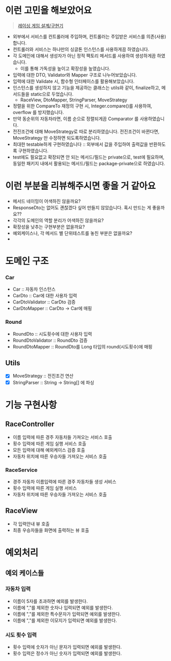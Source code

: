 # 이런 고민을 해보았어요

> [레이싱 게임 설계/구현기](https://vanillacake369.notion.site/36d8e23e07f24ea491a02c493199e87a?pvs=4)

- 외부에서 서비스를 컨트롤러에 주입하며, 컨트롤러는 주입받은 서비스를 의존(사용)합니다.
- 컨트롤러와 서비스는 하나만의 싱글톤 인스턴스를 사용하게끔 하였습니다.
- 각 도메인에 대해서 생성자가 아닌 정적 팩토리 메서드를 사용하여 생성하게끔 하였습니다.
    - 이를 통해 가독성을 높이고 확장성을 높였습니다.
- 입력에 대한 DTO, Validator와 Mapper 구조로 나누어보았습니다.
- 입력에 대한 Validate 시, 함수형 인터페이스를 활용해보았습니다.
- 인스턴스를 생성하지 않고 기능을 제공하는 클래스는 utils와 같이, finalize하고, 메서드들을 static으로 두었습니다.
    - RaceView, DtoMapper, StringParser, MoveStrategy
- 정렬을 위한 CompareTo 재정의 구현 시, Integer.compare()를 사용하여, overflow 를 방지했습니다.
- 만약 동순위의 자동차라면, 이름 순으로 정렬되게끔 Comparator 를 사용하였습니다.
- 전진조건에 대해 MoveStrategy로 따로 분리하였습니다. 전진조건이 바뀐다면, MoveStrategy 만 수정하면 되도록하였습니다.
- 최대한 testable하게 구현하였습니다 :: 외부에서 값을 주입하여 출력값을 반환하도록 구현하였습니다.
- test에도 필요없고 확장되면 안 되는 메서드/필드는 private으로, test에 필요하며, 동일한 패키지 내에서 활용되는 메서드/필드는 package-private으로 하였습니다.

# 이런 부분을 리뷰해주시면 좋을 거 같아요

- 메서드 네이밍이 어색하진 않을까요?
- ResponseDto는 없어도 괜찮겠다 싶어 만들지 않았습니다. 혹시 만드는 게 좋을까요??
- 각각의 도메인의 역할 분리가 어색하진 않을까요?
- 확장성을 낮추는 구현부분은 없을까요?
- 예외케이스나, 각 메서드 별 단위테스트를 놓친 부분은 없을까요?
-

# 도메인 구조

### Car

- Car :: 자동차 인스턴스
- CarDto :: Car에 대한 사용자 입력
- CarDtoValidator :: CarDto 검증
- CarDtoMapper :: CarDto -> Car에 매핑

### Round

- RoundDto :: 시도횟수에 대한 사용자 입력
- RoundDtoValidator :: RoundDto 검증
- RoundDtoMapper :: RoundDto를 Long 타입의 round(시도횟수)에 매핑

## Utils

- [x] MoveStrategy :: 전진조건 연산
- [x] StringParser :: String -> String[] 에 파싱

# 기능 구현사항

## RaceController

- 이름 입력에 따른 경주 자동차들 가져오는 서비스 호출
- 횟수 입력에 따른 게임 실행 서비스 호출
- 모든 입력에 대해 예외케이스 검증 호출
- 자동차 위치에 따른 우승자들 가져오는 서비스 호출

### RaceService

- 경주 자동차 이름입력에 따른 경주 자동차들 생성 서비스
- 횟수 입력에 따른 게임 실행 서비스
- 자동차 위치에 따른 우승자들 가져오는 서비스 호출

## RaceView

- 각 입력안내 뷰 호출
- 최종 우승자들을 화면에 출력하는 뷰 호출

# 예외처리

## 예외 케이스들

### 자동차 입력

- 이름이 5자를 초과하면 예외를 발생한다.
- 이름에 ","를 제외한 숫자나 입력되면 예외를 발생한다.
- 이름에 ","를 제외한 특수문자가 입력되면 예외를 발생한다.
- 이름에 ","를 제외한 이모지가 입력되면 예외를 발생한다.

### 시도 횟수 입력

- 횟수 입력에 숫자가 아닌 문자가 입력되면 예외를 발생한다.
- 횟수 입력은 정수가 아닌 숫자가 입력되면 예외를 발생한다.

    